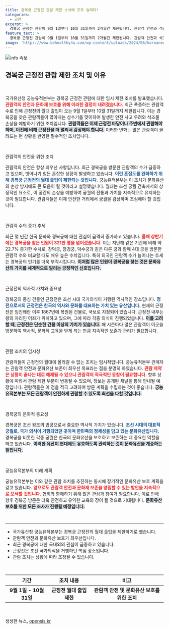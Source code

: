 ```yaml
---
title: 경복궁 근정전 관람 제한 소식에 모두 놀라다!
categories:
  - 공연
excerpt: >
  경복궁 근정전 관람이 9월 1일부터 10월 31일까지 2개월간 제한됩니다. 관람객 안전과 석조물 보호를 위한 조치로, 월대 출입이 금지되며 멀리서만 관람할 수 있습니다. 문화유산 보호를 위한 이번 결정에 많은 관심이 필요합니다.
feature_text: >
  경복궁 근정전 관람이 9월 1일부터 10월 31일까지 2개월간 제한됩니다. 관람객 안전과 석조물 보호를 위한 조치로, 월대 출입이 금지되며 멀리서만 관람할 수 있습니다. 문화유산 보호를 위한 이번 결정에 많은 관심이 필요합니다.
image: 'https://www.behealthy4u.com/wp-content/uploads/2024/06/koreanews.jpg'
---
```


<p><img src="https://www.behealthy4u.com/wp-content/uploads/2024/06/koreanews.jpg" alt="info 속보" /></p>

<h2 data-ke-size="size26">경복궁 근정전 관람 제한 조치 및 이유</h2>

<p data-ke-size="size16">&nbsp;</p>

<p>국가유산청 궁능유적본부는 경복궁 근정전 관람에 대한 임시 제한 조치를 발표했습니다. <b><span style="color: #ee2323;">관람객의 안전과 문화재 보호를 위해 이러한 결정이 내려졌습니다.</span></b> 최근 폭증하는 관람객 수로 인해 근정전의 월대 출입이 오는 9월 1일부터 10월 31일까지 제한됩니다. 이는 경복궁을 찾은 관람객들이 많아지는 성수기를 맞이하여 발생한 안전 사고 우려와 석조물 손상을 예방하기 위한 조치입니다. <b><span style="background-color: #21538527;">관람객들은 이제 근정전 마당이나 주변에서 관람해야 하며, 이전에 비해 근정전을 더 멀리서 감상해야 합니다.</span></b> 이러한 변화는 많은 관람객이 몰려드는 현 상황을 반영한 필수적인 조치입니다. </p>

<p>&nbsp;</p>

<p>관람객의 안전을 위한 조치</p>

<p>관람객의 안전은 항상 최우선 사항입니다. 최근 경복궁을 방문한 관람객의 수가 급증하고 있으며, 벗어나기 힘든 혼잡한 상황이 발생하고 있습니다. <b><span style="color: #1a5490;">이런 혼잡도를 완화하기 위해 경복궁 근정전의 월대 출입이 제한되는 것입니다.</span></b> 궁능유적본부는 이 조치가 문화유산의 손상 방지에도 큰 도움이 될 것이라고 설명했습니다. 월대는 조선 궁궐 건축에서의 상징적인 요소로, 이 공간의 손상을 예방하여 궁궐의 전통과 가치를 지속적으로 유지하는 것이 필요합니다. 관람객들은 이제 안전한 거리에서 궁궐을 감상하며 조심해야 할 것입니다. </p>

<p>&nbsp;</p>

<p>관람객 수의 증가 추세</p>

<p>최근 몇 년간 한국 문화와 경복궁에 대한 관심이 급격히 증가하고 있습니다. <b><span style="color: #ee2323;">올해 상반기에는 경복궁을 찾은 인원이 321만 명을 넘어섰습니다.</span></b> 이는 지난해 같은 기간에 비해 약 22.7% 증가한 수치로, 창덕궁, 창경궁, 덕수궁과 같은 다른 궁과 함께 4대 궁을 방문한 관람객 수와 비교할 때도 매우 높은 수치입니다. 특히 외국인 관람객 수가 늘어나는 추세는 경복궁의 인기를 더욱 부각시킵니다. <b><span style="background-color: #21538527;">이처럼 많은 인원이 경복궁을 찾는 것은 문화유산의 가치를 세계적으로 알리는 긍정적인 신호입니다.</span></b></p>

<p>&nbsp;</p>

<p>근정전의 역사적 가치와 중요성</p>

<p>경복궁의 중심 건물인 근정전은 조선 시대 국가의식이 거행된 역사적인 장소입니다. <b><span style="color: #1a5490;">정전으로서의 근정전은 한국의 역사와 문화를 대표하는 가치 있는 유산입니다.</span></b> 현재의 근정전은 임진왜란 이후 1867년에 복원된 건물로, 국보로 지정되어 있습니다. 근정전 내부는 왕의 자리인 어좌가 위치하고 있으며, 그에 따라 각종 의식이 진행되었습니다. <b><span style="background-color: #21538527;">이를 고려할 때, 근정전은 단순한 건물 이상의 가치가 있습니다.</span></b> 매 시즌마다 많은 관람객이 이곳을 방문하여 역사적, 문화적 교육을 받게 되는 만큼 지속적인 보존과 관리가 필요합니다. </p>

<p>&nbsp;</p>

<p>관람 조치의 임시성</p>

<p>관람객들이 근정전의 월대에 올라갈 수 없는 조치는 임시적입니다. 궁능유적본부 관계자는 관람객 안전과 문화유산 보존이 최우선 목표라는 점을 분명히 하였습니다. <b><span style="color: #ee2323;">관람 제약은 상황이 끝나는 대로 해제될 수 있으니 관람객의 적극적인 동참이 필요합니다.</span></b> 향후 상황에 따라서 관람 제한 부문이 변동될 수 있으며, 정보는 공개된 채널을 통해 안내될 예정입니다. 관람객들은 이 점을 적극 고려하여 방문 계획을 수립하는 것이 좋습니다. <b><span style="background-color: #21538527;">궁능유적본부는 모든 관람객이 안전하게 관람할 수 있도록 최선을 다할 것입니다.</span></b></p>

<p>&nbsp;</p>

<p>경복궁의 문화적 중요성</p>

<p>경복궁은 조선 왕조의 법궁으로서 중요한 역사적 가치가 있습니다. <b><span style="color: #1a5490;">조선 시대의 대표적 궁궐로, 국가 의식이 거행되었던 곳이며 한민족의 정체성을 담고 있는 문화유산입니다.</span></b> 경복궁을 비롯한 각종 궁궐은 한국의 문화유산을 보호하고 보존하는 데 중요한 역할을 하고 있습니다. <b><span style="background-color: #21538527;">이러한 유산이 현대에도 유효하도록 관리하는 것이 문화유산을 계승하는 일입니다.</span></b></p>

<p>&nbsp;</p>

<p>궁능유적본부의 미래 계획</p>

<p>궁능유적본부는 이와 같은 관람 조치를 추진하는 동시에 장기적인 문화유산 보호 계획을 갖고 있습니다. <b><span style="color: #ee2323;">앞으로도 관람객 안전과 문화재 보존을 양립할 수 있는 방안을 지속적으로 모색할 것입니다.</span></b> 협회와 함께하기 위해 많은 관심과 참여가 필요합니다. 이로 인해 향후 경복궁 방문은 더욱 안전하고 유익한 교육의 장이 될 것으로 기대됩니다. <b><span style="background-color: #21538527;">문화유산 보호를 위한 모든 조사가 진행될 예정입니다.</span></b></p>

<p data-ke-size="size16">&nbsp;</p>

<hr>

<ul>
    <li>국가유산청 궁능유적본부는 경복궁 근정전의 월대 출입을 제한하기로 했습니다.</li>
    <li>관람객 안전과 문화유산 보호가 최우선입니다.</li>
    <li>최근 경복궁에 대한 국내외의 관심이 급증하고 있습니다.</li>
    <li>근정전은 조선 국가의식을 거행하던 핵심 장소입니다.</li>
    <li>관람 조치는 상황에 따라 조정될 수 있습니다.</li>
</ul>

<p data-ke-size="size16">&nbsp;</p>

<table style="width: 100%;">
    <thead>
        <tr>
            <th style="text-align: center;">기간</th>
            <th style="text-align: center;">조치 내용</th>
            <th style="text-align: center;">비고</th>
        </tr>
    </thead>
    <tbody>
        <tr>
            <td style="text-align: center; height: 17px;"><b>9월 1일 - 10월 31일</b></td>
            <td style="text-align: center; height: 17px;"><b>근정전 월대 출입 제한</b></td>
            <td style="text-align: center; height: 17px;"><b>관람객 안전 및 문화유산 보호를 위한 조치</b></td>
        </tr>
    </tbody>
</table>

<p data-ke-size="size16">&nbsp;</p>
생생한 뉴스, <a href="https://opensis.kr" rel="dofollow">opensis.kr</a>


